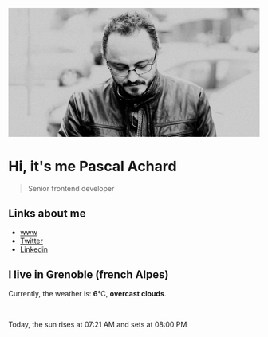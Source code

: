 ![Pascal Achard](./images/photo-pascal-achard.jpg)
# Hi, it's me Pascal Achard
> Senior frontend developer

## Links about me
- [www](https://www.pascal-achard.com)
- [Twitter](https://twitter.com/botmaster)
- [Linkedin](http://www.linkedin.com/in/pascal-achard)


## I live in Grenoble (french Alpes)
Currently, the weather is: **6**°C, **overcast clouds**.

<img src="https://openweathermap.org/img/w/04n.png" alt="">

Today, the sun rises at 07:21 AM and sets at 08:00 PM


<p style="display: flex; flex-wrap: wrap; gap: 20px;">
</p>
